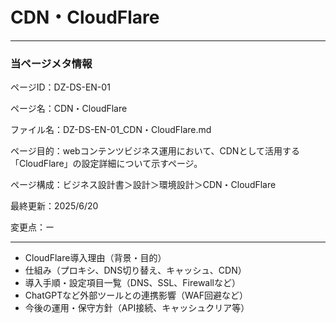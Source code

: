 # CDN・CloudFlare

---

### 当ページメタ情報

ページID：DZ-DS-EN-01

ページ名：CDN・CloudFlare

ファイル名：DZ-DS-EN-01_CDN・CloudFlare.md

ページ目的：webコンテンツビジネス運用において、CDNとして活用する「CloudFlare」の設定詳細について示すページ。

ページ構成：ビジネス設計書＞設計＞環境設計＞CDN・CloudFlare

最終更新：2025/6/20

変更点：ー

---

- CloudFlare導入理由（背景・目的）
- 仕組み（プロキシ、DNS切り替え、キャッシュ、CDN）
- 導入手順・設定項目一覧（DNS、SSL、Firewallなど）
- ChatGPTなど外部ツールとの連携影響（WAF回避など）
- 今後の運用・保守方針（API接続、キャッシュクリア等）